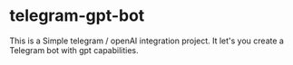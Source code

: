 # telegram-gpt-bot
This is a Simple telegram / openAI integration project. It let's you create a Telegram bot with gpt capabilities.
